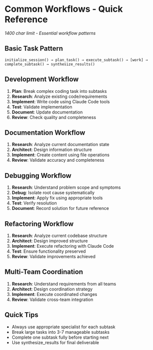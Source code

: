 # Common Workflows - Quick Reference

*1400 char limit - Essential workflow patterns*

## Basic Task Pattern
```
initialize_session() → plan_task() → execute_subtask() → [work] → complete_subtask() → synthesize_results()
```

## Development Workflow
1. **Plan**: Break complex coding task into subtasks
2. **Research**: Analyze existing code/requirements  
3. **Implement**: Write code using Claude Code tools
4. **Test**: Validate implementation
5. **Document**: Update documentation
6. **Review**: Check quality and completeness

## Documentation Workflow  
1. **Research**: Analyze current documentation state
2. **Architect**: Design information structure
3. **Implement**: Create content using file operations
4. **Review**: Validate accuracy and completeness

## Debugging Workflow
1. **Research**: Understand problem scope and symptoms
2. **Debug**: Isolate root cause systematically  
3. **Implement**: Apply fix using appropriate tools
4. **Test**: Verify resolution
5. **Document**: Record solution for future reference

## Refactoring Workflow
1. **Research**: Analyze current codebase structure
2. **Architect**: Design improved structure
3. **Implement**: Execute refactoring with Claude Code
4. **Test**: Ensure functionality preserved
5. **Review**: Validate improvements achieved

## Multi-Team Coordination
1. **Research**: Understand requirements from all teams
2. **Architect**: Design coordination strategy
3. **Implement**: Execute coordinated changes
4. **Review**: Validate cross-team integration

## Quick Tips
- Always use appropriate specialist for each subtask
- Break large tasks into 3-7 manageable subtasks
- Complete one subtask fully before starting next
- Use synthesize_results for final deliverable